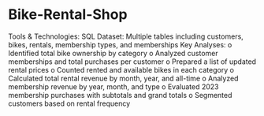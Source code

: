# Bike-Rental-Shop

Tools & Technologies: SQL
Dataset: Multiple tables including customers, bikes, rentals, membership types, and memberships
Key Analyses:
o	Identified total bike ownership by category
o	Analyzed customer memberships and total purchases per customer
o	Prepared a list of updated rental prices
o	Counted rented and available bikes in each category
o	Calculated total rental revenue by month, year, and all-time
o	Analyzed membership revenue by year, month, and type
o	Evaluated 2023 membership purchases with subtotals and grand totals
o	Segmented customers based on rental frequency
